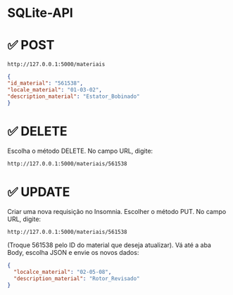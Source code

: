 # SQLite-API



# ✅ **POST**

```
http://127.0.0.1:5000/materiais
```

```json
{
"id_material": "561538",
"locale_material": "01-03-02",
"description_material": "Estator_Bobinado"
}
```

# ✅ **DELETE**

Escolha o método DELETE.
No campo URL, digite:

```
http://127.0.0.1:5000/materiais/561538
```

# ✅ **UPDATE**

Criar uma nova requisição no Insomnia.
Escolher o método PUT.
No campo URL, digite:

```
http://127.0.0.1:5000/materiais/561538
```

(Troque 561538 pelo ID do material que deseja atualizar).
Vá até a aba Body, escolha JSON e envie os novos dados:

```json
{
  "localce_material": "02-05-08",
  "description_material": "Rotor_Revisado"
}
```